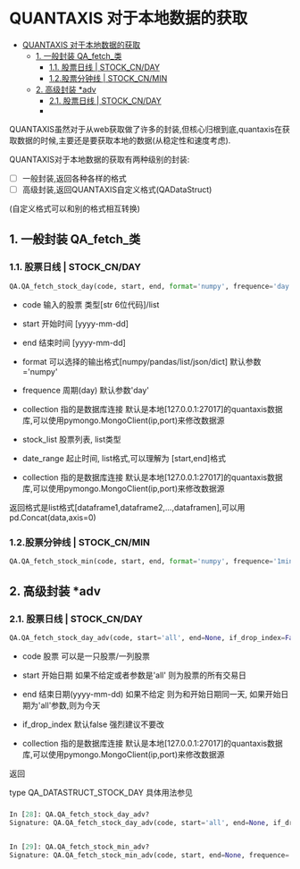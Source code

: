 # QUANTAXIS 对于本地数据的获取

<!-- TOC -->

- [QUANTAXIS 对于本地数据的获取](#quantaxis-对于本地数据的获取)
    - [1. 一般封装 QA_fetch_类](#1-一般封装-qa_fetch_类)
        - [1.1. 股票日线 | STOCK_CN/DAY](#11-股票日线--stock_cnday)
        - [1.2.股票分钟线 | STOCK_CN/MIN](#12股票分钟线--stock_cnmin)
    - [2. 高级封装 *adv](#2-高级封装-adv)
        - [2.1. 股票日线 | STOCK_CN/DAY](#21-股票日线--stock_cnday)
        - [](#)

<!-- /TOC -->

QUANTAXIS虽然对于从web获取做了许多的封装,但核心归根到底,quantaxis在获取数据的时候,主要还是要获取本地的数据(从稳定性和速度考虑).

QUANTAXIS对于本地数据的获取有两种级别的封装:

- [ ] 一般封装,返回各种各样的格式
- [ ] 高级封装,返回QUANTAXIS自定义格式(QADataStruct)

(自定义格式可以和别的格式相互转换)


##  1. 一般封装 QA_fetch_类


###  1.1. 股票日线 | STOCK_CN/DAY
```python
QA.QA_fetch_stock_day(code, start, end, format='numpy', frequence='day', collection=DATABASE.stock_day)
```

- code 输入的股票 类型[str 6位代码]/list
- start 开始时间 [yyyy-mm-dd]
- end 结束时间 [yyyy-mm-dd]


- format 可以选择的输出格式[numpy/pandas/list/json/dict] 默认参数='numpy'
- frequence 周期(day) 默认参数'day'

- collection 指的是数据库连接 默认是本地[127.0.0.1:27017]的quantaxis数据库,可以使用pymongo.MongoClient(ip,port)来修改数据源


- stock_list 股票列表, list类型
- date_range 起止时间, list格式,可以理解为 [start,end]格式

- collection 指的是数据库连接 默认是本地[127.0.0.1:27017]的quantaxis数据库,可以使用pymongo.MongoClient(ip,port)来修改数据源

返回格式是list格式[dataframe1,dataframe2,...,dataframen],可以用pd.Concat(data,axis=0)

###  1.2.股票分钟线 | STOCK_CN/MIN
```python
QA.QA_fetch_stock_min(code, start, end, format='numpy', frequence='1min', collections=DATABASE.stock_min)
```



##  2. 高级封装 *adv

###  2.1. 股票日线 | STOCK_CN/DAY

```python
QA.QA_fetch_stock_day_adv(code, start='all', end=None, if_drop_index=False, collections=DATABASE.stock_day)
```

- code 股票 可以是一只股票/一列股票
- start 开始日期 如果不给定或者参数是'all' 则为股票的所有交易日
- end 结束日期(yyyy-mm-dd) 如果不给定 则为和开始日期同一天, 如果开始日期为'all'参数,则为今天

- if_drop_index 默认false 强烈建议不要改
- collection 指的是数据库连接 默认是本地[127.0.0.1:27017]的quantaxis数据库,可以使用pymongo.MongoClient(ip,port)来修改数据源

返回 

type QA_DATASTRUCT_STOCK_DAY
具体用法参见[](DataStruct.md)


### 


```python
In [28]: QA.QA_fetch_stock_day_adv?
Signature: QA.QA_fetch_stock_day_adv(code, start='all', end=None, if_drop_index=False, collections=Collection(Database(MongoClient(host=['127.0.0.1:27017'], document_class=dict, tz_aware=False, connect=True), 'quantaxis'), 'stock_day'))


In [29]: QA.QA_fetch_stock_min_adv?
Signature: QA.QA_fetch_stock_min_adv(code, start, end=None, frequence='1min', if_drop_index=False, collections=Collection(Database(MongoClient(host=['127.0.0.1:27017'], document_class=dict, tz_aware=False, connect=True), 'quantaxis'), 'stock_min'))

```